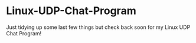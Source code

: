 # Linux-UDP-Chat-Program

Just tidying up some last few things but check back soon for my Linux UDP Chat Program! 

